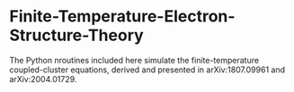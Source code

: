 # Finite-Temperature-Electron-Structure-Theory
The Python nroutines included here simulate the finite-temperature coupled-cluster equations, derived and presented in	arXiv:1807.09961 and	arXiv:2004.01729.
